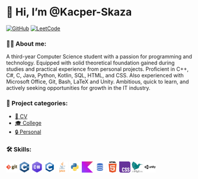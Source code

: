 # 👋 Hi, I’m @Kacper-Skaza
<!-- https://shields.io/badges/static-badge -->
[![GitHub](https://img.shields.io/badge/GitHub-black?logo=github)](https://github.com/Kacper-Skaza)
[![LeetCode](https://img.shields.io/badge/LeetCode-black?logo=LeetCode)](https://leetcode.com/u/Kacper-Skaza)
<!--[![LinkedIn](https://custom-icon-badges.demolab.com/badge/LinkedIn-0A66C2?logo=linkedin-white&logoColor=fff)](#)-->

### 👨‍💻 About me:
A third-year Computer Science student with a passion for programming and technology. Equipped with solid theoretical foundation gained during studies and practical experience from personal projects. Proficient in C++, C#, C, Java, Python, Kotlin, SQL, HTML, and CSS. Also experienced with Microsoft Office, Git, Bash, LaTeX and Unity. Ambitious, quick to learn, and actively seeking opportunities for growth in the IT industry.

### 📂 Project categories:
- [📄 CV](https://github.com/stars/Kacper-Skaza/lists/cv)
- [🎓 College](https://github.com/stars/Kacper-Skaza/lists/college)
- [🔒 Personal](https://github.com/stars/Kacper-Skaza/lists/personal)

### 🛠️ Skills:
<!-- https://github.com/github/explore/tree/main/topics -->
<code><img height="30" src="https://raw.githubusercontent.com/github/explore/main/topics/git/git.png"></code>
<code><img height="30" src="https://raw.githubusercontent.com/github/explore/main/topics/cpp/cpp.png"></code>
<code><img height="30" src="https://raw.githubusercontent.com/github/explore/main/topics/csharp/csharp.png"></code>
<code><img height="30" src="https://raw.githubusercontent.com/github/explore/main/topics/c/c.png"></code>
<code><img height="30" src="https://raw.githubusercontent.com/github/explore/main/topics/java/java.png"></code>
<code><img height="30" src="https://raw.githubusercontent.com/github/explore/main/topics/python/python.png"></code>
<code><img height="30" src="https://raw.githubusercontent.com/github/explore/main/topics/kotlin/kotlin.png"></code>
<code><img height="30" src="https://raw.githubusercontent.com/github/explore/main/topics/sql/sql.png"></code>
<code><img height="30" src="https://raw.githubusercontent.com/github/explore/main/topics/html/html.png"></code>
<code><img height="30" src="https://raw.githubusercontent.com/github/explore/main/topics/css/css.png"></code>
<code><img height="30" src="https://raw.githubusercontent.com/github/explore/main/topics/latex/latex.png"></code>
<code><img height="30" src="https://raw.githubusercontent.com/github/explore/main/topics/unity/unity.png"></code>

<!---
Kacper-Skaza/Kacper-Skaza is a ✨ special ✨ repository because its `README.md` (this file) appears on your GitHub profile.
You can click the Preview link to take a look at your changes.
--->
